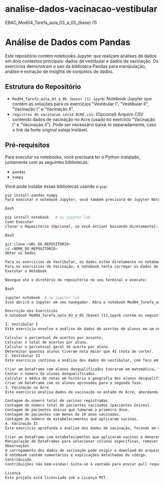 # analise-dados-vacinacao-vestibular
EBAC_Mod04_Tarefa_aula_03_a_05_(base) (1)

# Análise de Dados com Pandas

Este repositório contém notebooks Jupyter que realizam análises de dados em dois contextos principais: dados de vestibular e dados de vacinação. Os exercícios demonstram o uso da biblioteca Pandas para manipulação, análise e extração de insights de conjuntos de dados.

## Estrutura do Repositório

* `Mod04_Tarefa_aula_03_a_05_(base) (1).ipynb`: Notebook Jupyter que contém as soluções para os exercícios "Vestibular I", "Vestibular II", "Vacinação I" e "Vacinação II".
* `registros de vacinacao covid ACRE.csv`: (Opcional) Arquivo CSV contendo dados de vacinação no Acre (usado no exercício "Vacinação I" e "Vacinação II"). Pode ser necessário baixá-lo separadamente, caso o link da fonte original esteja instável.

## Pré-requisitos

Para executar os notebooks, você precisará ter o Python instalado, juntamente com as seguintes bibliotecas:

* `pandas`
* `numpy`

Você pode instalar essas bibliotecas usando o `pip`:

```bash
pip install pandas numpy
Para executar o notebook Jupyter, você também precisará do Jupyter Notebook ou JupyterLab:

Bash

pip install notebook   # ou jupyter lab
Como Executar
Clonar o Repositório (Opcional, se você estiver baixando diretamente):

Bash

git clone <URL_DO_REPOSITORIO>
cd <NOME_DO_REPOSITORIO>
Obter os Dados

Para os exercícios de Vestibular, os dados estão diretamente no notebook.
Para os exercícios de Vacinação, o notebook tenta carregar os dados de um link. Se isso falhar, você precisará baixar o arquivo registros de vacinacao covid ACRE.csv e colocá-lo no mesmo diretório do notebook. O notebook contém instruções sobre como fazer isso.
Executar o Notebook

Navegue até o diretório do repositório no seu terminal e execute:

Bash

jupyter notebook  # ou jupyter lab
Isso abrirá o Jupyter em seu navegador. Abra o notebook Mod04_Tarefa_aula_03_a_05_(base) (1).ipynb e execute as células na ordem.

Descrição dos Exercícios
O notebook Mod04_Tarefa_aula_03_a_05_(base) (1).ipynb contém os seguintes exercícios:

1. Vestibular I
Este exercício envolve a análise de dados de acertos de alunos em um vestibular. As tarefas incluem:

Calcular o percentual de acertos por assunto.
Calcular o total de acertos por aluno.
Calcular o percentual geral de acerto por aluno.
Determinar quantos alunos tiveram nota maior que 45 (nota de corte).
2. Vestibular II
Este exercício continua a análise dos dados do vestibular, com foco em identificar alunos desqualificados:

Criar um DataFrame com alunos desqualificados (zeraram em matemática, física ou química).
Contar o número de alunos desqualificados.
Calcular a média de notas em história e geografia dos alunos desqualificados.
Criar um DataFrame com os alunos aprovados para a segunda fase.
3. Vacinação no Acre
Este exercício analisa dados de vacinação no estado do Acre, abordando:

Contagem do número total de vacinas registradas.
Contagem do número total de pacientes vacinados (pacientes únicos).
Contagem de pacientes únicos que tomaram a primeira dose.
Contagem de pacientes com menos de 18 anos vacinados.
Contagem do número de estabelecimentos que aplicaram vacinas.
4. Vacinação II
Este exercício aprofunda a análise dos dados de vacinação, focando em estabelecimentos que vacinaram menores de 18 anos:

Criar um DataFrame com estabelecimentos que aplicaram vacinas a menores de 18 anos, incluindo a quantidade de vacinas aplicadas.
Manipulação de DataFrames para selecionar colunas específicas, remover duplicatas e realizar contagens.
Observações
O carregamento dos dados de vacinação pode exigir o download do arquivo CSV devido a possíveis instabilidades no link original.
O notebook contém comentários e explicações detalhadas do código.
Contribuição
Contribuições são bem-vindas! Sinta-se à vontade para enviar pull requests com melhorias, correções de bugs ou novas análises.   

Licença
Este projeto está licenciado sob a Licença MIT.




